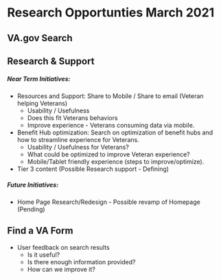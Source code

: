 # Research Opportunties March 2021

## VA.gov Search 

## Research & Support 

##### Near Term Initiatives:
- Resources and Support: Share to Mobile / Share to email (Veteran helping Veterans)
     - Usability / Usefulness 
     - Does this fit Veterans behaviors 
     - Improve experience - Veterans consuming data via mobile.
- Benefit Hub optimization: Search on optimization of benefit hubs and how to streamline experience for Veterans. 
     - Usability / Usefulness for Veterans? 
     - What could be optimized to improve Veteran experience?
     - Mobile/Tablet friendly experience (steps to improve/optimize). 
- Tier 3 content (Possible Research support - Defining)

##### Future Initiatives:
- Home Page Research/Redesign - Possible revamp of Homepage (Pending) 
    
## Find a VA Form 
- User feedback on search results
   - Is it useful?
   - Is there enough information provided?
   - How can we improve it?

